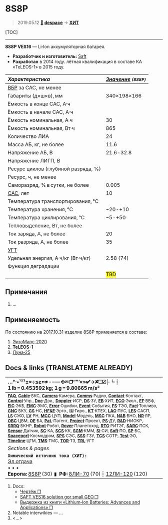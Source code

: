 # 8S8P
> 2019.05.12 **[🚀](../index/index.md) [despace](index.md)** → **[ХИТ](eb.md)**

[TOC]

---

**8S8P VES16** — Li‑Ion аккумуляторная батарея.
   - **Разработчик и изготовитель:** [Saft](zz_saft.md)
   - **Разработан** в 2014 году. лётная квалификация в составе КА «TeLEOS-1» в 2015 году.

<small>

|*Характеристика*|*[Значение](si.md) <small>(8S8P)</small>*|
|:--|:--|
|[ВБР](srrq.md) за САС, не менее   |  |
|Габариты (д×ш×в), мм   |340×198×166  |
|Ёмкость в конце САС, А·ч   |  |
|Ёмкость в начале САС, А·ч   |  |
|Ёмкость номинальная, А·ч   |30  |
|Ёмкость номинальная, Вт·ч   |865  |
|Количество ЛИА   |24  |
|Масса АБ, кг, не более   |11.6  |
|Напряжение АБ, В   |21.6 ‑ 32.8  |
|Напряжение ЛИГП, В   |  |
|Ресурс циклов (глубиной разряда, %)   |  |
|Ресурс, ч, не менее   |  |
|Саморазряд, % в сутки, не более   | 0.005 |
|[САС](lifetime.md), лет   |10  |
|Температура транспортирования, ℃   |  |
|Температура хранения, ℃   | −20 ‑ +10 |
|Температура циклирования, ℃   | −5 ‑ +50  |
|Тепловыделение, Вт, не более   |  |
|Ток заряда, А, не более   |20  |
|Ток разряда, А, не более   |35  |
|[УГТ](trl.md)   |  |
|Удельная энергия, А·ч/кг (Вт·ч/кг)   |2.58 (74)  |
|Функция деградации   |  |
||  <mark>TBD</mark>  |

</small>



<p style="page-break-after:always"> </p>

## Примечания
   1. …



## Применяемость
По состоянию на 2017.10.31 изделие 8S8P применяется в составе:

   1. [ЭкзоМарс‑2020](экзомарс_2020.md)
   1. **TeLEOS-1**
   1. [Луна‑25](луна_25.md)



<p style="page-break-after:always"> </p>

## Docs & links (TRANSLATEME ALREADY)
|…°·•¹²³±×÷≤≥≈≠ ‑ −— ⎆✉ ❐“”’«»✔→✘☐☑├┕┆ 1 lb = 0.453592 kg; 1 g = 9.80665 m/s²|
|:--|
|<small>**[FAQ](faq.md)**, **[Cable](cable.md)**·БКС, **[Camera](cam.md)**·Камера, **[Comms](comms.md)**·Радио, **[Contact](contact.md)**·Контакт, **[Control](control.md)**·Упр., **[Doc](doc.md)**·Док., **[Doppler](doppler.md)**·ИСР, **[DS](ds.md)**·ЗУ, **[EB](eb.md)**·ХИТ, **[ECO](ecology.md)**·Экол., **[EF](ef.md)**·ВВФ, **[ElC](elc.md)**·ЭКБ, **[EMC](emc.md)**·ЭМС, **[Error](error.md)**·Ошибки, **[Event](event.md)**·События, **[FS](fs.md)**·ТЭО, **[Fuel](fuel.md)**·Топливо, **[GNC](gnc.md)**·БКУ, **[GS](scs.md)**·НС, **[HF&E](hfe.md)**·Эрго., **[IU](iu.md)**·Гиро., **[KT](kt.md)**·КТЕХ, **[LAG](lag.md)**·ПУC, **[LES](les.md)**·САСП, **[LS](ls.md)**·СЖО, **[LV](lv.md)**·РН, **[MCC](mcc.md)**·ЦУП, **[Model](model.md)**·Модель, **[MSC](sc.md)**·ПКА, **[N&B](nnb.md)**·БНО, **[NR](nr.md)**·ЯР, **[OBC](obc.md)**·ЦВМ, **[OE](oe.md)**·БА, **[Pat.](патент.md)**·Патент, **[Project](project.md)**·Проект, **[PS](ps.md)**·ДУ, **[R&D](rnd.md)**·НИОКР, **[SRRQ](srrq.md)**·БКНР, **[Robot](robotics.md)**·Робот, **[Rover](rover.md)**·Планетоход, **[RTG](rtg.md)**·РИТЭГ, **[SARC](sarc.md)**·ПСК, **[Sensor](sensor.md)**·Датчик, **[SC](sc.md)**·КА, **[SCS](scs.md)**·КК, **[SGM](sgm.md)**·КММ, **[SI](si.md)**·СИ, **[Soft](soft.md)**·ПО, **[SP](sp.md)**·БС, **[Spaceport](spaceport.md)**·Космодром, **[SPS](sps.md)**·СЭС, **[SSS](sss.md)**·ГЗУ, **[TCS](tcs.md)**·СОТР, **[Test](test.md)**·ЭО, **[Timeline](timeline.md)**·ЦГМ, **[TMS](tms.md)**·ТМС, **[TOR](tor.md)**·ТЗ, **[TRL](trl.md)**·УГТ</small>|
|*Sections & pages*|
|**`Химический источник тока (ХИТ):`**<br> [Эл.отдача](charge_eff.md) <br>• • •<br> **Европа:** [8S8P](8s8p.md) (30)  ▮  **РФ:** [8ЛИ-70](8li_70.md) (70) ┊ [12ЛИ-120](12li_120.md) (120) |

   1. Docs:
      - [Чертёж ❐](f/sps/ves16_8s8p_gp24717_2017.pdf)
      - [SAFT VES16 solution gor small GEO ❐](f/sps/ves16_e3sconf_espc2017_06004.pdf)
      - [Выдержка из книги «Lithium‑Ion Batteries: Advances and Applications» ❐](f/sps/ves16_libaa_fragment.pdf)
   1. Notable interwikies — …
   1. <…>
